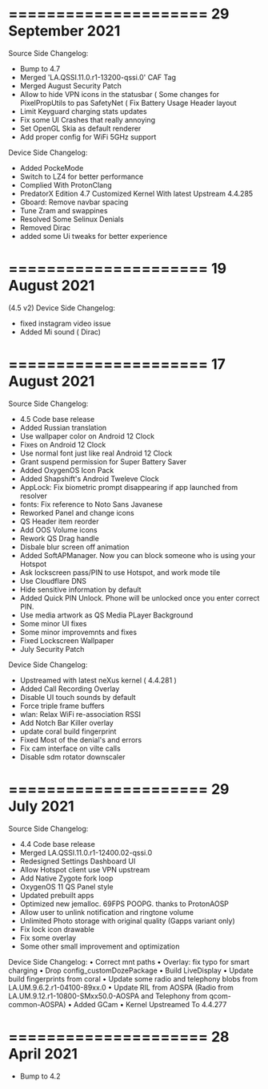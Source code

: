 ===================== 
   29 September 2021
=====================

Source Side Changelog:
* Bump to 4.7
* Merged 'LA.QSSI.11.0.r1-13200-qssi.0' CAF Tag
* Merged August Security Patch
* Allow to hide VPN icons in the statusbar ( Some changes for PixelPropUtils to pas SafetyNet ( Fix Battery Usage Header layout
* Limit Keyguard charging stats updates
* Fix some UI Crashes that really annoying
* Set OpenGL Skia as default renderer
* Add proper config for WiFi 5GHz support

Device Side Changelog:
* Added PockeMode 
* Switch to LZ4 for better performance
* Complied With ProtonClang
* PredatorX Edition 4.7 Customized Kernel With latest Upstream 4.4.285
* Gboard: Remove navbar spacing
* Tune Zram and swappines
* Resolved Some Selinux Denials 
* Removed Dirac
* added some Ui tweaks for better experience


===================== 
   19 August 2021
=====================

(4.5 v2)
Device Side Changelog:
* fixed instagram video issue
* Added Mi sound ( Dirac)


===================== 
   17 August 2021
=====================

Source Side Changelog:
* 4.5 Code base release
* Added Russian translation
* Use wallpaper color on Android 12 Clock
* Fixes on Android 12 Clock
* Use normal font just like real Android 12 Clock
* Grant suspend permission for Super Battery Saver
* Added OxygenOS Icon Pack
* Added Shapshift's Android Tweleve Clock
* AppLock: Fix biometric prompt disappearing if app launched from resolver
* fonts: Fix reference to Noto Sans Javanese
* Reworked Panel and change icons
* QS Header item reorder
* Add OOS Volume icons
* Rework QS Drag handle
* Disbale blur screen off animation
* Added SoftAPManager. Now you can block someone who is using your Hotspot
* Ask lockscreen pass/PIN to use Hotspot, and work mode tile
* Use Cloudflare DNS
* Hide sensitive information by default
* Added Quick PIN Unlock. Phone will be unlocked once you enter correct PIN.
* Use media artwork as QS Media PLayer Background
* Some minor UI fixes
* Some minor improvemnts and fixes
* Fixed Lockscreen Wallpaper
* July Security Patch

Device Side Changelog:
* Upstreamed with latest neXus kernel ( 4.4.281 )
* Added Call Recording  Overlay
* Disable UI touch sounds by default
* Force triple frame buffers
* wlan: Relax WiFi re-association RSSI
* Add Notch Bar Killer overlay
* update coral build fingerprint
* Fixed Most of the denial's and errors
* Fix cam interface on vilte calls
* Disable sdm rotator downscaler
  

=====================
    29 July 2021
=====================

Source Side Changelog:
* 4.4 Code base release
* Merged LA.QSSI.11.0.r1-12400.02-qssi.0
* Redesigned Settings Dashboard UI
* Allow Hotspot client use VPN upstream
* Add Native Zygote fork loop
* OxygenOS 11 QS Panel style
* Updated prebuilt apps
* Optimized new jemalloc. 69FPS POOPG. thanks to ProtonAOSP
* Allow user to unlink notification and ringtone volume
* Unlimited Photo storage with original quality (Gapps variant only)
* Fix lock icon drawable
* Fix some overlay
* Some other small improvement and optimization

Device Side Changelog:
• Correct mnt paths
• Overlay: fix typo for smart charging
• Drop config_customDozePackage
• Build LiveDisplay
• Update build fingerprints from coral
• Update some radio and telephony blobs from LA.UM.9.6.2.r1-04100-89xx.0
• Update RIL from AOSPA (Radio from LA.UM.9.12.r1-10800-SMxx50.0-AOSPA and Telephony from qcom-common-AOSPA)
• Added GCam
• Kernel Upstreamed To 4.4.277

=====================
    28 April 2021
=====================

* Bump to 4.2
